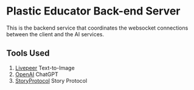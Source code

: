 # Plastic Educator Back-end Server

This is the backend service that coordinates the websocket connections between the client and the AI services.

## Tools Used

1. [Livepeer](#livepeer) Text-to-Image
2. [OpenAI](#openai) ChatGPT
3. [StoryProtocol](#storyprotocol) Story Protocol
